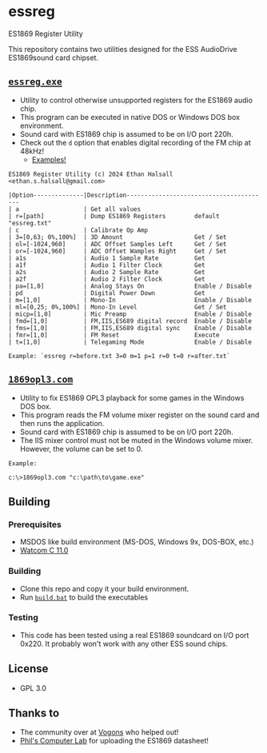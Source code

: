 # essreg
ES1869 Register Utility

This repository contains two utilities designed for the ESS AudioDrive ES1869sound card chipset.

## [`essreg.exe`](build)
* Utility to control otherwise unsupported registers for the ES1869 audio chip.
* This program can be executed in native DOS or Windows DOS box environment.
* Sound card with ES1869 chip is assumed to be on I/O port 220h.
* Check out the `d` option that enables digital recording of the FM chip at 48kHz!
  * [Examples!](digital_recording)

```
ES1869 Register Utility (c) 2024 Ethan Halsall <ethan.s.halsall@gmail.com>

|Option--------------|Description----------------------------------------
| a                  | Get all values
| r=[path]           | Dump ES1869 Registers        default "essreg.txt"
| c                  | Calibrate Op Amp
| 3=[0,63; 0%,100%]  | 3D Amount                    Get / Set
| ol=[-1024,960]     | ADC Offset Samples Left      Get / Set
| or=[-1024,960]     | ADC Offset Wamples Right     Get / Set
| a1s                | Audio 1 Sample Rate          Get
| a1f                | Audio 1 Filter Clock         Get
| a2s                | Audio 2 Sample Rate          Get
| a2f                | Audio 2 Filter Clock         Get
| pa=[1,0]           | Analog Stays On              Enable / Disable
| pd                 | Digital Power Down           Get
| m=[1,0]            | Mono-In                      Enable / Disable
| ml=[0,25; 0%,100%] | Mono-In Level                Get / Set 
| micp=[1,0]         | Mic Preamp                   Enable / Disable
| fmd=[1,0]          | FM,IIS,ES689 digital record  Enable / Disable
| fms=[1,0]          | FM,IIS,ES689 digital sync    Enable / Disable
| fmr=[1,0]          | FM Reset                     Execute
| t=[1,0]            | Telegaming Mode              Enable / Disable

Example: `essreg r=before.txt 3=0 m=1 p=1 r=0 t=0 r=after.txt`
```

## [`1869opl3.com`](build)
* Utility to fix ES1869 OPL3 playback for some games in the Windows DOS box.
* This program reads the FM volume mixer register on the sound card and then runs the application.
* Sound card with ES1869 chip is assumed to be on I/O port 220h.
* The IIS mixer control must not be muted in the Windows volume mixer. However, the volume can be set to 0.

```
Example:

c:\>1869opl3.com "c:\path\to\game.exe"
```

## Building

### Prerequisites
* MSDOS like build environment (MS-DOS, Windows 9x, DOS-BOX, etc.)
* [Watcom C 11.0](https://winworldpc.com/product/watcom-c-c/110b)

### Building
* Clone this repo and copy it your build environment.
* Run [`build.bat`](build.bat) to build the executables

### Testing
* This code has been tested using a real ES1869 soundcard on I/O port 0x220. It probably won't work with any other ESS sound chips.

## License
* GPL 3.0

## Thanks to
* The community over at [Vogons](https://www.vogons.org/viewtopic.php?f=62&p=1258077) who helped out!
* [Phil's Computer Lab](https://www.philscomputerlab.com/ess-audiodrive-es1868.html) for uploading the ES1869 datasheet!
